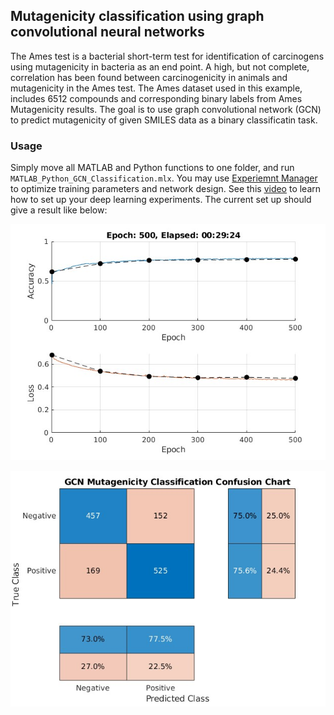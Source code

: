 ## Mutagenicity classification using graph convolutional neural networks 

The Ames test is a bacterial short-term test for identification of carcinogens using mutagenicity in bacteria as an end point. A high, but not complete, correlation has been found between carcinogenicity in animals and mutagenicity in the Ames test. The Ames dataset used in this example, includes 6512 compounds and corresponding binary labels from Ames Mutagenicity results. The goal is to use graph convolutional network (GCN) to predict mutagenicity of given SMILES data as a binary classificatin task.

### Usage

Simply move all MATLAB and Python functions to one folder, and run `MATLAB_Python_GCN_Classification.mlx`. You may use [Experiemnt Manager](https://www.mathworks.com/help/deeplearning/ref/experimentmanager-app.html) to optimize training parameters and network design. See this [video](https://www.mathworks.com/videos/how-to-set-up-your-own-deep-learning-experiments-1601541179542.html) to learn how to set up your deep learning experiments. The current set up should give a result like below:


![alt text](https://github.com/hjooya/Chemical-ML-and-DL/blob/main/GCN_Mutagenicity_Classification/AMES_Training_Performance.jpg)


![alt text](https://github.com/hjooya/Chemical-ML-and-DL/blob/main/GCN_Mutagenicity_Classification/AMES_Test_Results.jpg)


